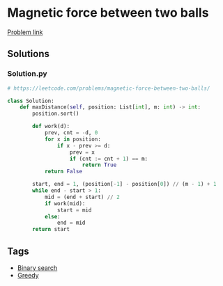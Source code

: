 # Magnetic force between two balls

[Problem link](https://leetcode.com/problems/magnetic-force-between-two-balls/)

## Solutions


### Solution.py
```py
# https://leetcode.com/problems/magnetic-force-between-two-balls/

class Solution:
    def maxDistance(self, position: List[int], m: int) -> int:
        position.sort()

        def work(d):
            prev, cnt = -d, 0
            for x in position:
                if x - prev >= d:
                    prev = x
                    if (cnt := cnt + 1) == m:
                        return True
            return False

        start, end = 1, (position[-1] - position[0]) // (m - 1) + 1
        while end - start > 1:
            mid = (end + start) // 2
            if work(mid):
                start = mid
            else:
                end = mid
        return start
```
## Tags

* [Binary search](/Collections/binary-search.md#binary-search)
* [Greedy](/Collections/greedy.md#greedy)
